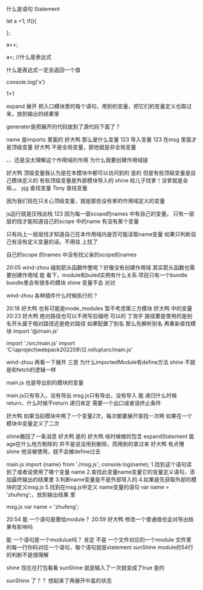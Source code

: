 什么是语句
Statement

let a =1;
if(){

};

a++;


a=;
//什么是表达式 

什么是表达式一定会返回一个值

console.log('x')

1+1


expand 展开
把入口模块里的每个语句，用到的变量，把它们的变量定义也取过来，放到输出的结果里



generater是把展开的代码放到了源代码下面了？ 




name 是imports 里面的 
好大鸭
那么是什么变量 
123
导入变量 
123
在msg 里面才是顶级变量 
好大鸭
不是全局变量，那他就是非全局变量 



、、还是没太理解这个作用域的作用 
为什么我要创建作用域链


好大鸭
顶级变量我认为是在本模块中都可以访问到的 
是的
但是有些顶级变量是自己模块定义的
有些顶级变量是外部模块导入的
shine
给儿子找爹！没爹就是全局，。 
yjg
查找变量 
Tony
查找变量 

因为我们现在只关心顶级变量，就是那些没有爹的作用域定义的变量

js运行就是压栈出栈 
123
因为每一层scope的names 中有自己的变量。
只有一层层的找才能知道自己的scope 中的name 有没有某个变量 

只有向上一层层找才知道自己在本作用域内是否可能读取name变量
如果只判断自己有没有定义变量的话。不用往 上找了

自己的scope 的names 中没有找父亲的scope的names 


20:05
wind-zhou
碰到箭头函数咋整呢？好像没有创建作用域 
其实箭头函数也需要创建作用域
能
看下，module和buled实例有什么关系 
项目只有一个bundle
bundle里会有很多的模块
shine
变量不会 对对 

wind-zhou
各种插件什么时候执行的？ 



20:18
好大鸭
也有可能是mode_modules 暂不考虑第三方模块
好大鸭
中的变量 
20:23
好大鸭
绝对路径也可以不用写后缀吧 可以的
丁浩宇
路径要是使用的是别名开头属于相对路径还是绝对路径 
如果配置了别名
那么先解析别名
再重新查找模块
import '@/main.js'

import './src/main.js'
import 'C:\aproject\webpack202208\12.rollup\src/main.js'

wind-zhou
再看一下展开 
三思
为什么importedModule有define方法 
shine
不就是和fetch的逻辑一样 

main.js 也是导出别的模块的变量 

main.js只有导入，没有导出
msg.js只有导出，没有导入
能
递归什么时候return，什么时候不return 
递归肯定 需要一个出口或者说终止条件





好大鸭
如果当前模块中用了一个变量2次，每次都要展开查找一次啊 
如果在一个模块中变量定义了二次


shine撤回了一条消息
好大鸭
是的 
好大鸭
啥时候做的包含 
expandStatement
能
age在什么地方剔除的 
并不是说没用到删除，而用到的拿过来
好大鸭
有点懵 
shine
他没被使用，就不会被define过去 



main.js
import {name} from './msg.js';
console.log(name);
1.找到这个语句读到了或者说使用了哪个变量 name
2.查找此变量name变量它的变量定义语句，添加最终输出的结果里
3.判断name变量是不是外部导入的 
4.如果是先获取外部的模块的定义msg.js
5.找到在msg.js中定义 name变量的语句 var name = 'zhufeng';，放到输出结果 里

msg.js
var name = 'zhufeng';


20:54
能
一个语句是要给module？ 
20:59
好大鸭
修改一个普通值也会对导出结果有影响吗 


能
一个语句是一个modulue吗？ 
肯定 不是
一个文件对应的一个module
文件里的每一行你码对应一个语句，每个语句就是statement
sunShine
module的54行的判断不是很理解 



shine
现在在打包看看 
sunShine
就是输入了一次就变成了true 是的

sunShine
了？？ 
想起来了再展开中盖的状态 

